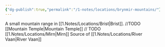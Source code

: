 ```yaml
---
{"dg-publish":true,"permalink":"/1-notes/locations/brynmir-mountains/"}
---
```


A small mountain range in [[1.Notes/Locations/Brist\|Brist]].
//TODO [[Mountain Temple\|Mountain Temple]]
// TODO [[1.Notes/Locations/Mirn\|Mirn]]
Source of [[1.Notes/Locations/River Vaan\|River Vaan]]